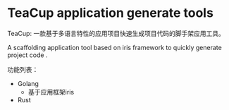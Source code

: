 # TeaCup application generate tools

TeaCup: 一款基于多语言特性的应用项目快速生成项目代码的脚手架应用工具。

A scaffolding application tool based on iris framework to quickly generate project code .


功能列表：
* Golang
    * 基于应用框架iris
* Rust
    
